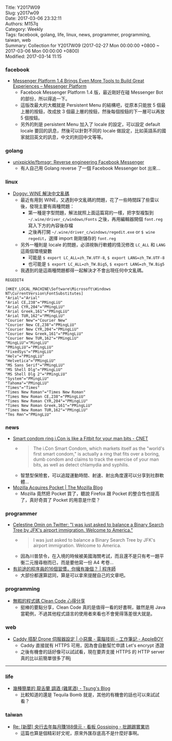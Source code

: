 Title: Y2017W09  
Slug: y2017w09  
Date: 2017-03-06 23:32:11  
Authors: M157q  
Category: Weekly  
Tags: facebook, golang, life, linux, news, programmer, programming, taiwan, web  
Summary: Collection for Y2017W09 (2017-02-27 Mon 00:00:00 +0800 ~ 2017-03-06 Mon 00:00:00 +0800)  
Modified: 2017-03-14 11:15  
  
  
  
### facebook  
  
+ [Messenger Platform 1.4 Brings Even More Tools to Build Great Experiences – Messenger Platform](https://messengerblog.com/platform-updates/messenger-platform-1-4-brings-even-more-tools-to-build-great-experiences/)  
    + Facebook Messenger Platform 1.4 版，最近剛好在碰 Messenger Bot 的部份，所以得追一下。  
    + 這版改最大的大概就是 Persistent Menu 的結構吧，從原本只能放 5 個最上層的按鈕，改成放 3 個最上層的按鈕，然後每個按鈕的下一層可以再放 5 個按鈕。  
    + 另外的則是 persistent Menu 加入了 locale 的設定，可以設定 default locale 要回的訊息，然後可以針對不同的 locale 做設定，比如英語系的國家就回英文的訊息，中文的則回中文等等。  
  
  
### golang  
  
+ [unixpickle/fbmsgr: Reverse engineering Facebook Messenger](https://github.com/unixpickle/fbmsgr)  
    + 有人自己用 Golang reverse 了一個 Facebook Messenger bot 出來...  
  
  
### linux  
  
+ [Doggy: WINE 解決中文亂碼](http://sky-dogod.blogspot.com/2008/10/wine.html)  
    + 最近有用到 WINE，又遇到中文亂碼的問題，花了一些時間踩了些雷以後，發現主要有兩種問題：  
        + 第一種是字型問題，解法就照上面這篇寫的一樣，把字型複製到 `~/.wine/driver_c/windows/Fonts` 之後，再用編輯器開個 `font.reg` 寫入下方的內容後存檔  
        + 之後再打開 `~/.wine/driver_c/windows/regedit.exe` or `$ wine regedit`，選擇 import 剛剛儲存的 `font.reg`  
    + 另外一種則是 locale 的問題，必須視執行軟體的情況修改 `LC_ALL` 和 `LANG` 這兩個環境變數  
        + 可能是 `$ export LC_ALL=zh_TW.UTF-8`, `$ export LANG=zh_TW.UTF-8`  
        + 也可能是 `$ export LC_ALL=zh_TW.Big5`, `$ export LANG=zh_TW.Big5`  
    + 我遇到的是這兩種問題都得一起解決才不會出現任何中文亂碼。  
  
```  
REGEDIT4  
  
[HKEY_LOCAL_MACHINE\Software\Microsoft\Windows NT\CurrentVersion\FontSubstitutes]  
"Arial"="Arial"  
"Arial CE,238"="PMingLiU"  
"Arial CYR,204"="PMingLiU"  
"Arial Greek,161"="PMingLiU"  
"Arial TUR,162"="PMingLiU"  
"Courier New"="Courier New"  
"Courier New CE,238"="PMingLiU"  
"Courier New CYR,204"="PMingLiU"  
"Courier New Greek,161"="PMingLiU"  
"Courier New TUR,162"="PMingLiU"  
"MingLiU"="MingLiU"  
"PMingLiU"="PMingLiU"  
"FixedSys"="PMingLiU"  
"Helv"="PMingLiU"  
"Helvetica"="PMingLiU"  
"MS Sans Serif"="PMingLiU"  
"MS Shell Dlg"="PMingLiU"  
"MS Shell Dlg 2"="PMingLiU"  
"System"="PMingLiU"  
"Tahoma"="PMingLiU"  
"Times"="Times"  
"Times New Roman"="Times New Roman"  
"Times New Roman CE,238"="PMingLiU"  
"Times New Roman CYR,204"="PMingLiU"  
"Times New Roman Greek,161"="PMingLiU"  
"Times New Roman TUR,162"="PMingLiU"  
"Tms Rmn"="PMingLiU"  
```  
  
  
### news  
  
+ [Smart condom ring i.Con is like a Fitbit for your man bits - CNET](https://www.cnet.com/news/icon-smart-condom-ring/)  
    + > The i.Con Smart Condom, which markets itself as the "world's first smart condom," is actually a ring that fits over a boring, dumb condom and claims to track the exercise of your man bits, as well as detect chlamydia and syphilis.  
    + 智慧型保險套，可以追蹤運動時間、射速、射出角度還可以分享到社群軟體...  
+ [Mozilla Acquires Pocket | The Mozilla Blog](https://blog.mozilla.org/blog/2017/02/27/mozilla-acquires-pocket)  
    + Mozilla 竟然把 Pocket 買了，聽說 Firefox 跟 Pocket 的整合性也提高了，真好奇買了 Pocket 的用意是什麼？  
  
  
### programmer  
  
+ [Celestine Omin on Twitter: "I was just asked to balance a Binary Search Tree by JFK's airport immigration. Welcome to America."](https://twitter.com/cyberomin/status/835888786462625792)  
    + > I was just asked to balance a Binary Search Tree by JFK's airport immigration. Welcome to America.  
    + 因為川普禁令，在入境的時候被美國海關考試，而且還不是只有考一題平衡二元搜尋樹而已，而是要他寫一份 A4 考卷...  
+ [有前途的程序員的16個習慣，你擁有幾個？ | 程序師](http://www.techug.com/post/good-programmer-good-habit.html)  
    + 大部份都還算認同，算是可以拿來提醒自己的文章吧。  
  
  
### programming  
  
+ [無暇的程式碼 Clean Code 心得分享](http://www.slideshare.net/kylinfish/clean-code-72688451)  
    + 挺棒的要點分享，Clean Code 真的是值得一看的好書啊，雖然是用 Java 當範例，不過其他程式語言的使用者來看也不會覺得落差很大就是。  
  
  
### web  
  
+ [Caddy 搭配 Drone 伺服器設定 | 小惡魔 - 電腦技術 - 工作筆記 - AppleBOY](https://blog.wu-boy.com/2017/02/caddy-setting-with-drone-ci-server/)  
    + Caddy 直接就有 HTTPS 可用，因為會自動幫忙申請 Let's encrypt 憑證  
    + 之後有機會的話好像可以試試看，現在要弄支援 HTTPS 的 HTTP server 真的比以前簡單很多了啊j  
  
  
---  
  
  
### life  
  
+ [幾種簡單的 龍舌蘭 調酒 (雞尾酒) - Tsung's Blog](https://blog.longwin.com.tw/2017/02/tequila-wine-mixer-2017/)  
    + 比較知道的還是 Tequila Bomb 就是，其他的有機會的話也可以來試試看？  
  
  
### taiwan  
  
+ [Re: [新聞] 央行去年每月賺188億元 - 看板 Gossiping - 批踢踢實業坊](https://www.ptt.cc/bbs/gossiping/M.1488390813.A.E39.html)  
    + 這篇也算是個精彩好文呢，原來外匯存底高不是什麼好事啊。  
